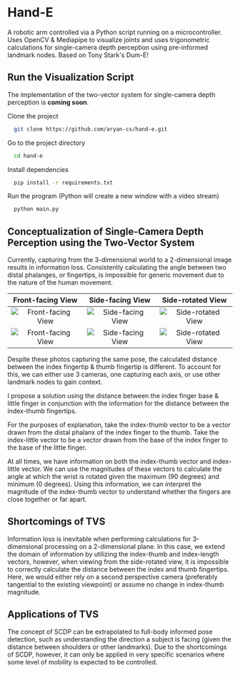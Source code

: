 
# Hand-E

A robotic arm controlled via a Python script running on a microcontroller. Uses OpenCV & Mediapipe to visualize joints and uses trigonometric calculations for single-camera depth perception using pre-informed landmark nodes. Based on Tony Stark's Dum-E!

## Run the Visualization Script

The implementation of the two-vector system for single-camera depth perception is **coming soon**.

Clone the project

```bash
  git clone https://github.com/aryan-cs/hand-e.git
```

Go to the project directory

```bash
  cd hand-e
```

Install dependencies

```bash
  pip install -r requirements.txt
```

Run the program (Python will create a new window with a video stream)

```bash
  python main.py
```

## Conceptualization of Single-Camera Depth Perception using the Two-Vector System

Currently, capturing from the 3-dimensional world to a 2-dimensional image results in information loss. Consistently calculating the angle between two distal phalanges, or fingertips, is impossible for generic movement due to the nature of the human movement. 

| Front-facing View | Side-facing View | Side-rotated View |
|     :---:      |     :---:      |     :---:      |
| ![Front-facing View](https://lh3.googleusercontent.com/pw/ABLVV87mhstnjihMCz4EVinAtFhgbtcIw81tEvO3Lp8i38D1dvaxPYEZXCso9pditwV4ZJcu_8_15m036LBl0cjNmS1LdwtkHGtqrvuJkmCA9RMrl5Sv6ZgKFya4hdWLnwEW82uzYdyfdjxUa47KX3QnbA-X7EtZcnPWOpbHoW5ERYAz840WksNvwlsT7arj5xdMcGALQ4Z9QIejdGfkyeJHKAF5pHtaCcWrwyjJL0i8ZEbHfsueEwxt4-5hFgyrfGiR7QV5luni6OqP53XjuLvOIMrDKZN-1c0FlN1CvJ8ANLBDHWhcWsPfDG2zsimnNx5F8zpspu7EiG7WGNbTANvUX0mcSOxsrke_JUnuARoj_EyWKZg-E6lbuCEFYscCPBNJjTsGq71Hs6Pdc-7UJX1-pAGl31EdyEmv8xykGSrPzNVGwLm5WqEKOD4Qc4S8RrU2IuKjjNnUuvP5nNn-u535Ea4a_V_OAEM3n_S2LhI_fYuBZlTqglWR6RZqJQGoLMEe8SfJeuMiFVoXkutRCMo8117CApHPUtJMZNnKuOb3riTkhHWj_k7PQ7cTlLSbWoZsxFkjNnr_opm2ilAa3UzekARiHIhk_5J9lIi2t8ssP1pb0cH98SERuP9Q-UM-LFqvpPgN875Yvlkyjl5onkrU5RCFQ5-HkqmL9DHt7OwbQI619s4xWnVD6yRvoDEgo6cbOz1QOeOREG7ZZIUX9h4o20gvSZzKxqydAXX-Jom3gLqv8yRvg1CHVzaU_d2pwCmqUaMKHZ0RtS2EB211fvWcdDUohp2fLMALHyXviySBO4hljGYZ-mehanw8CO6hTXxDwqX-PCUNopqQ7RuhVEqa7idMCVeUv7yBDx1_46TCvqiN4sHgLuZ4PhbmP7ExGZQxlg6B5qXo4QKFTLPzINm2VarwIw4sY3p-vOEWc3FRPtAcQIifMu2ZnS8NehLc1e_Ak19MH3tJUyfIcJG7_CXCzQwIGWw0Zx7NDDJSA51TCKaVlZnBB3NuS_Tv3VWHBeKw5zhu50F9YhvUGpP2MVDY6rvdfKE-gBKDmZ9hoCmn7kSqddwbhD4rpUUYlaOz25s0nIAxoqgaNu9TuWc1SQYwi4ZI5PjLbX9ufJEly_K1uDRMSRhxlbFUL2dXYA5Bu3Ouke_9esokt1NQFrK1JvdqDcTMGHzoTJTne0Jw8ueQ5mVr7SfDUbqtIit0aV1_lZbq1PSrXTqCeAotPlldQuKLdfCxsshXpEE2Fibr8R7w5FFd=w258-h194-no?authuser=0&quot) | ![Side-facing View](https://lh3.googleusercontent.com/pw/ABLVV84N20GlVbUTh0RcjfeW4u4L1XedXhWL_p3jgbCdB_U9jJ1klBR-279mVQWg8jw6NO8YeLt2GEUSi1C8dYfyYxxI8Y5gY3J5zngWn3mjgjLQd7v3EOf_AnKM4Se4jXkkzX-CrOAcCZf8BTb8mdN3k_8-OO7Fe_vAaQgnZooiS5XTU-7d9WneIoc8kL4l2ZLTm5QfdlB7px13yj1fCbVZ4UAl7jmtOEc0iqvET_mwKnTJbpSX2_Rs_N11-ralBhy0fpvczcgXTMHHA2pLjqhvXeo8Kq9ml-C2wmmJHNzr66oc6ZOkvdIk9KDv4aW677TgfCJUZ-WPJl51Tt2r9ne_gMECklChVNJTFgEIA9nhcbjB-4JTXyEpauCpuY3GxWv_acKngwIhsJG6fLZ7CF963_LC_ZnSv3bDeAgXjvHSxz8Xo3msL79Ms7XiI0fTiaLrmvXSjGHK5qFnvvc-NC95Eu_hCth8jRayeoZxiht9v4wzHEjO7TvGuhfKhDukPKcwVbV9_cNVHmkWc5WMtQPDooqCa3N_LesbQHjkhKtIfcjJpIDzv0d0AasEtaJzE8Ww-p6RauxaT08GkEq7Z0XH6gBnB8IeAm9wjWwIgk65LyyFBVQygBNlpUA5bqfFep0PH9_K_JkeyF6c6BVvNtQ9dZ0HryUuUOdeY1bFiqZdtuVQCf17cr8Dfd1Dg0UiJ_8CItT44kk3L4gkVPVJN9sAq0Q4zONRQPG_1IelznGpyi_5iGBYTMhJH4Xo9cCILcr7eLIpgvXGGyLvXnatim96oGeJYHqIkm7H69VNzWgwnm1bhZaFHiF6fmDJHzM7Ypw7todknS3WIY4da-rLcP9r-M0F2I_fSU9vGVBih-UCltfaY54T5NZcs5EycqGLgXoAHKmi9OnMatysKy1PuI3sUh4In8Y19el4M0hR2qSrggoNg4s69RssLV8EOM-n6nOYjkiWknT-lsvu7swQ4XCGNClAYyuudSjR_NIhQFtLJXri2rj3LPmt7rGr_aDE5SGkEHH0tfIYR7W0DKlFl2Nw1vxO3fhLNuSzFYeFEayvjvtpP_FnYM9dLS6SoACDfPlo9g14dmcNzv_VsalDk2inVidaKggV90DhiWyU7OkJ_KvR5fVKYxj0kWb2qf8RUNfCisfj05PZFwYf53a_X61Z3FuKhl3J5dC8pLQsc0mpKV0xIEWpz6NNnS7x0RcMX7LTCWv30X9WcikMiA7RMskH1y1ADC1pqr-yDCiIvOnZdmfs=w259-h194-no?authuser=0&quot) | ![Side-rotated View](https://lh3.googleusercontent.com/pw/ABLVV877D0-zR8kIRalA6fV3thsnTAO3_i4hr4AMiLm5mrCjLbO6yc8zFS1gEZD8u-WoTp7GzNQi7hyjvEby3_K5ECg3VUQEJG2NyPV2JDBPvzMdZ2h1h6Bk6DJ_0noiua6BKGZa1lDpenU3lqL3Y1HgRV_piDgkJSvqJ8TVzxrmqdPSQ4IbIA4OSYQ5hticwtEXjyCHkPjjD_HCURFXVa8TWYQvg7XaKnw5CqiM-uG_7pApzU8r-DQTp83fnRZZCCXXSOswtFRbJIhPmD9lVIxwhXFSktEc2NpXjK_QTxDWKokMcwCNgurVn1hmwcvie3z29UnY-N3IwuYx1iZehuMtm_igjQ-8UbaDjBlxS7GGeoK64zzVgdzeaqMcHuUu8LFD3Cj8D6W-DEXRQ6VFPY2tCJ7h0o7kUJe4B29p1BHVNcGFveDHyL8Vdks1ICqXZsd35BO78i03VIsLnGTx9CbjdR_c2amEwZmR6QNdN7lyXpBVQ6rbCrQ8x1zti0bN3Wb11sLO-4UhHBwNKjOsc2FURDs9p5hjoYnb-kYNygj9UtpHDmhTjHCrywfNdyko0yayC0jA__DAkPafOgw-DPWCGt8YE66Io4flm1QkEjcw73Sp2cUe3EupOxmRE3DcTOdwgNY6WKZMeggy9IFPulFz_42ummTlyjTghe_IZyy5UWj0TDU2TjgibD2qsYPnqQ76lQne_21ELZ9o8TisAtCIlPJBmiKO_k5IvGdlKeRwmafpfJnlIh0GStM7qQ6ZEtBrpCAMGk2NedPGPyzNLi3QqawmYJGoz2_I-UHJnPddd5kB7S1Lq_2oy_7UuZyeiies6nQGUIoHE7Xd4FqAy8YN_wDfcj0pokbJ13OsvilJLPWFVgq053N_2HZKuB8t-9viRJA6UTliAVnKtfsWX7MBDB_lOeWBvFPc9M8-r7SfRzv4w5ZQbR9EUa2V5sr6ugOYMQxrMIaPrNiD5CsX9_2YX5yi0IYtNGLPEDST02dVEQmnKqh3ZdyDGShGXwaZgfNpSuRG3y6syhdQG-Dv6jxhcGG0EDHahVBFW5wKsUllUfEo8ZVqDgpfpH8nQDMwGUI0uAdMVbLD1xTlI2IYuRquGeAiPwYdpFmJDFbea_s3y_ctqqzkfn--wUwHxkOGSwjrFPDZZrohaZg4hQBH6O8JoooqltfWPPcwLi5ct6L6AMX2yxxplQ4EaqFWlgnyot66XTY1veeDHgxdMokXwfj9HezSy4bNcV8ZdPusagVQX6x3=w260-h194-no?authuser=0&quot) |
| ![Front-facing View](https://lh3.googleusercontent.com/pw/ABLVV84bRmgiu2KuEeAIowy4WsYnYcPA_t6OzaDwmtrkQHR_TWQAiy0AYBWfABNaeiodmCto6cPDWxhKJ7W438gQ6N9XxudMapELK13-nn4aiXvpQl8PxVCpQHeuIljLMeS2ZtZ3m-9Cx9tkcTZGe_NNtms0rnSiE1va8MTK5hAL7rF8J9uf6gazFMtmD9C3oudP1tKQAR1Ukhs_h3Jpql8dMdKYY3kC7QZ7YT1awXoNcL1Rk6vgqKKnDTz2Vqt5lFzWxObXKJNcOyAcqmSJ9uGN5BuEwMG4zduMshLG4QY6hx8UUvNCdXNdWYiFDc00-emO9rHSjNI9FKqPJFwvZEZGYYtcH9kOomL93EOBrjahqoUoTh5aZwMopJSdVX55aglsMJAKLf5_5i8ZVeAQKYfzCJQSX2YXZgg0ztrABQjmKKyom5wBD21sfBkYW6bmJnwErFWl1nxEwhr2QowMoCJSbMpzBkca9UyWlgeO_UQ8QoE_927BdCSZit5ECIYT0f_TWCBWvh6PYmhHTgUyvKDlgYRCFE3jx3gDvPlJ7zIVpu_iZKQyXaloc_7QG2C1v0TB3E1mu8tKiuQ-Ru_2XcIhnhGqcIbNV0qCnAdSaldzGEvrlKXcWFk-Ub2upyrWsAdZ52hJ456tzX03dzEhToyFBI6t9KfNSdwVWJpQJsuPsFLk13sSGxgIYt0lE_v392ySB_2n_y4ENUFlnjGK45h5tbDRCBU-x3ZXUNJofUND895UIuVFyOD6aX_dnNzpMyQRTeS6kVwlRezr-7C0f2oT3pHo81zD6F7M4JwSwyb7od7iRQbflOd95Df9ostQmCTH94L4g0w0Isf2-4GCBFixkwnpL9C3HZ6unVd8T3ydAb_eWyb2SFz1-mQMA_EQBeJJxPQ0Gt6YvVQxkvfc4beIfq3jRankciJAhwkxt0TUWOAmXzavmixf2txhsJ2D0RN4866l7LiKAo2N0k9IvU3RPXXSI6-ijMzAVhf0t3iqwoyEfN7Lw4j1Okup9EOhP1hCIZluoQj2lg5_dAS_nle7LxS4Svqo4OQU_KdHLI4PMNxYpli_R3W0wL_24Q9-U56bImJQGtMS8hAbv6KjU_Rn06WUdbGPTVO1r2IICyz4LslaVge1AjLbgqy9UTkjd8yVpgC5THn7sBV6nWhgUKUJzr0_xeaToslKwz7AZqzX5sOfJOPHRvkhF6q9GY0J71nXpjgCRuc_4QlomsP0gQIVidLxWxFD07OCEp3E1hVlsTYA=w256-h191-no?authuser=0&quot) | ![Side-facing View](https://lh3.googleusercontent.com/pw/ABLVV84ZstilprDCBAWqrIbAnb30_kj0QAZkZ6aLFD0_SiQgdL9aGcyots7WXNSD2EFSQ65v7Yh_qchIQAxx4gWybJ-nrjj0G6Dm3KzCohCb3nhZ6JW2416CDgJUDenE6lCs_3gkLDF0ODfq6lYGFtJzqtpzJSlEu41tXaPNDZhhU2vainEjocSGuUkz1WmejaI_YHd5aVpcqlF6x1vTcPQlWk1p4nbIZtReya1oQKnHf3d-EuA-gxTpkvn3OCkMGDCgtZNTUHErSNP0bvTxnOshHWnEzqX1pwTxjl8wqUQM791qrZWK4LVeUGcFrTn5Dm6zYROegwIZsYanx0Ew1IW3a08UR_dMkP3zBes39ti7VH-mFeVVhDkmoBpqOs3Wuppd_gHFoy2S7ZtMAuncwusvvg-l2WyEoSOn7_QKhY4jJg7cBtWHqOkoKkZRPW1-BVmwjUcER3O9fxqVe2gk3ZbEo0d21aOfjGEt0e8QFjYbUMeeJna-WlcRVCvNWPURwrMEbE8yVhbfCIWSz2puSn418XPCOeUY4MQYVVXpyDmuLh7UeDnxk5VwQgpdN57C1O6WVFK_pXFHs13CguwWoMV9KKHkR6pymJosEKQVdIM2sydFJwyATmvlItyaY_1FUhuD719JEdzepX6eV89KqQr0xY483LpuNpzNe7lwQsQL7--Cig70LdqeUDKZ_2u9cklHJ8-161gKZNFa6onlqzKJ8yr03aFkKwCOkhL4SjGGCbwYk0abNlkrChAsEI6r3cOvCPxmNnuzt7TLbwyzyYBzoWNq6YexXVQ1VhZIWYsJSUXs1ZXoz0vSFqH65ZVBtIgAeXAJPxHoyUu-0DbF_5D0ZkP_wLGQFQDq7tuGjsaL3WjxA3OD7_tBUZEAsHKhRfxpFoD-9CMoKC-ZMKq_CGP73bEITGGd1iZVW4YM9hCWwteClMZpnv5V_0DUFAjtPu8wKISKUV2QpX4rXYElevWqg3I6D1Hj0B1ea8Xk20FNPDpiIsKKB4m52vQ_KS5HnHdJPvqosKVjn-qO8VULSsxFcfF6aw0MqCm6yGNaPkVU5DY6_qAwBmgLANi5pPTnjMrkWuA2sFh81wZT2Ot-IsWon8mENlhcwOnlw-shKtzrhwVXC00ohE_gsaqQUNRQcCmsCeFQQa766j8xKYbCbop3KDGvleM2xVOC56hhfZrPqP9lCcpbje-fyS5j5TcR2zmSwzGWTHYpgQsP2nmq-mJ_4vg_g43POkQdLDYoJOjE5YI7=w258-h193-no?authuser=0&quot) | ![Side-rotated View](https://lh3.googleusercontent.com/pw/ABLVV86Xe03HWbtCaqyScFI4uExyIYmYDzy9EljeSW-pjssP1KiYy4bSKbbTUdD_bms01FV9ekuqLJKcxLSCvLTsm5NXlzEQJlpn4jxVLxG7iFxXs4pQ4q3Jo8twscKx1UNCsgQVuzXahHs7gUXvmvPrwg_TJV6yKqDjvwYWyHRL2mxFf8c9g0s3tXqx9FcfXZjekjaNIeScJNhOMpTjjRSLHjml2WynBx6Z7LyggspI2JgpR8H-ASjiapWgzOd702uKkkw7_SL2x6cJO8ZpZ05kx-uG7DC6GLJGGyNIW0wsvb9rWBSo2qPYyfxxgsOKB5weG5Hdz1GHof6A71K20Of89VmW70dNkoOic-R7wb8MI2WwB71UlmeRyUjYQSec8koyZuZYtLt2Rbsm4cc9Xvow3_m2oN6X1l0MTrOeKFQwcphgohMDEZHEQGe3xKqWdHdf-n402mRgOKeOB3wrJHJEPnfmwQlLwE-Btnz9NT1Bk3E-QXZ_73Xay3EkiI12BhXN9Le-x5TFQrm8SyAH6DsoZwMiCIXA3dIM-N9AItjWq4APrqwW-pEEiHr2oovq4g1Beau3knBH0aG8bWgKG-hpVI_1fth07C-YAolD3gg_btOlR9d_QpD1aFn0nu-Ju-FlIJgbDwPBs-eJbNHbPlWOjX6k5Ivd95lMoNhbl8yjOj5gkLgONm077e6rU5qrMA4ePv4ba8Jn9EkdSufNOhnWQPsvJL1FDSRQiU_-rie5rkOeCMviim9SaVVMNaaF777FBpnuRB0BtBEZ7XGtnLOaRwoA_Bspqujl5XvXCqvV_0w9uZ_CXyuiOSOgUSOaemtObxtPvR-V18Lm234yQQ8PB848fzuvKX3ViOAuyqWBLXwc_wBvErEuTL-fd_MXFZkk_0vQV5jioUHKkhTTSGN6JXLm_QmzmJB8dPdsbt4v1ppTyhGAQE1JlH-IyHljqL4zkViG5wh5haRYdB9vyG9JaFdraczW6hnJAAA7CdNrjmt5P-XHjGEMLek37sZjEnRgQRUpt3fqwt21i_uz4OtmAIXGiynsekJF83421i1Zmwmb0v3n4gPzcj6ZE5u8yF8scsySDKXJtCAstdv2XolQxzC-keYJulevwX5kzDTAsXmeX8toBetlEfywq9dT6jdo6277nvAwNnT9wLgFOvn_vVTRE3ZQfiQ0-vQKW1sljhpCbVTuwMcBA1XAeOuy9sJKjGkpdjkmC8JbVk3LCKA1ooz8XHj9bh-2PqrKbh-McsHY=w257-h191-no?authuser=0&quot) |

Despite these photos capturing the same pose, the calculated distance between the index fingertip & thumb fingertip is different. To account for this, we can either use 3 cameras, one capturing each axis, or use other landmark nodes to gain context.

I propose a solution using the distance between the index finger base & little finger in conjunction with the information for the distance between the index-thumb fingertips. 

For the purposes of explanation, take the index-thumb vector to be a vector drawn from the distal phalanx of the index finger to the thumb. Take the index-little vector to be a vector drawn from the base of the index finger to the base of the little finger.

At all times, we have information on both the index-thumb vector and index-little vector. We can use the magnitudes of these vectors to calculate the angle at which the wrist is rotated given the maximum (90 degrees) and minimum (0 degrees). Using this information, we can interpret the magnitude of the index-thumb vector to understand whether the fingers are close together or far apart.




## Shortcomings of TVS

Information loss is inevitable when performing calculations for 3-dimensional processing on a 2-dimensional plane. In this case, we extend the domain of information by utilizing the index-thumb and index-length vectors, however, when viewing from the side-rotated view, it is impossible to correctly calculate the distance between the index and thumb fingertips. Here, we would either rely on a second perspective camera (preferably tangential to the existing viewpoint) or assume no change in index-thumb magnitude.

## Applications of TVS

The concept of SCDP can be extrapolated to full-body informed pose detection, such as understanding the direction a subject is facing (given the distance between shoulders or other landmarks). Due to the shortcomings of SCDP, however, it can only be applied in very specific scenarios where some level of mobility is expected to be controlled.
